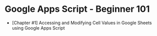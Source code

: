 # Google Apps Script - Beginner 101

- [Chapter #1] Accessing and Modifying Cell Values in Google Sheets using Google Apps Script